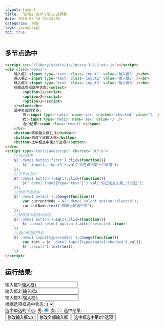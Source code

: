 ```yaml
---
layout: layout
title: 「前端」jQ学习笔记-选择器
date: 2018-05-10 20:23:30
categories: 前端
tags: javascript
toc: true
---
```

多节点选中
--
``` html
<script src='/libery/static/js/jquery-3.3.1.min.js'></script>
<div class='demo1'>
    输入框1:<input type='text' class='input1' value='输入框1' /><br>
    输入框2:<input type='text' class='input2' value='输入框2' /><br>
    输入框3:<input type='text' class='input3' value='输入框3' /><br>
    根据选项框选中状态:<select>
        <option>1</script>
        <option>2</script>
        <option>3</script>
    </select><br>
    选中单选的节点:
        男:<input type='radio' name='sex' checked='checked' value='1' />
        女:<input type='radio' name='sex' value='0' />
        选中结果:<span class='result'></span>
    </br>
    <button>修改输入框1,3</button>
    <button>修改全部输入框</button>
    <button>选中框选中第3个选项</button>
</div>
<script type='text/javascript' charset='utf-8'>
    //节点选中
    $('.demo1 button:first').click(function(){
        $('.input1,.input3').val('你已点击第一个按钮');
    });
    //子节点选中
    $('.demo1 button').eq(1).click(function(){
        $(".demo1 input[type='text']").val('你已经点击第二个按钮');
    });
    //状态节点选中
    $('.demo1 select').change(function(){
        var currentNode = $('.demo1 select option:selected');
        currentNode.text('修改当前选中项');
    });
    //修改选中框选中状态
    $('.demo1 button').eq(2).click(function(){
        $('.demo1 select option').attr('selected',true);
    })
    //选中单选的节点
    $('.demo1 input[type=radio]').change(function(){
        var text = $('.demo1 input[type=radio]:checked').val();
        $('.result').text(text);
    })
</script>
```
<!--more-->
运行结果:  
--
<script src='/library/static/js/jquery-3.3.1.min.js'></script>
<div class='demo1'>
    输入框1:<input type='text' class='input1' value='输入框1' /><br>
    输入框2:<input type='text' class='input2' value='输入框2' /><br>
    输入框3:<input type='text' class='input3' value='输入框3' /><br>
    根据选项框选中状态:<select>
        <option>1</script>
        <option>2</script>
        <option>3</script>
    </select><br>
    选中单选的节点:
        男:<input type='radio' name='sex' checked='checked' value='1' />
        女:<input type='radio' name='sex' value='0' />
        选中结果:<span class='result'></span>
    </br>
    <button>修改输入框1,3</button>
    <button>修改全部输入框</button>
    <button>选中框选中第3个选项</button>
</div>
<script type='text/javascript' charset='utf-8'>
    //节点选中
    $('.demo1 button:first').click(function(){
        $('.input1,.input3').val('你已点击第一个按钮');
    });
    //子节点选中
    $('.demo1 button').eq(1).click(function(){
        $(".demo1 input[type='text']").val('你已经点击第二个按钮');
    });
    //状态节点选中
    $('.demo1 select').change(function(){
        var currentNode = $('.demo1 select option:selected');
        currentNode.text('修改当前选中项');
    });
    //修改选中框选中状态
    $('.demo1 button').eq(2).click(function(){
        $('.demo1 select option').attr('selected',true);
    })
    //选中单选的节点
    $('.demo1 input[type=radio]').change(function(){
        var text = $('.demo1 input[type=radio]:checked').val();
        $('.result').text(text);
    })
</script>




